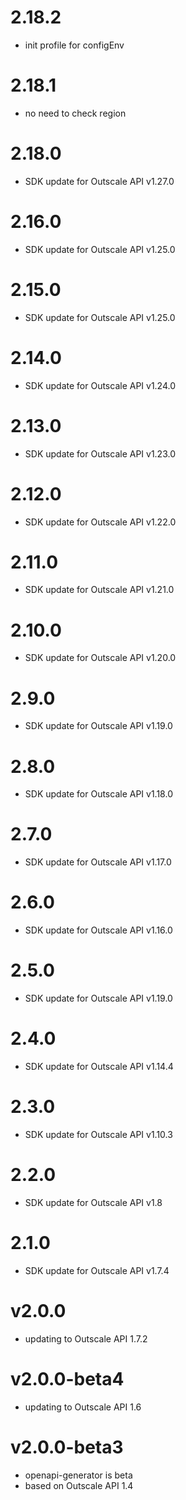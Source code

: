 # 2.18.2
 - init profile for configEnv 

# 2.18.1

 - no need to check region 

# 2.18.0

 - SDK update for Outscale API v1.27.0

# 2.16.0

 - SDK update for Outscale API v1.25.0

# 2.15.0

 - SDK update for Outscale API v1.25.0

# 2.14.0

 - SDK update for Outscale API v1.24.0

# 2.13.0

 - SDK update for Outscale API v1.23.0

# 2.12.0

 - SDK update for Outscale API v1.22.0

# 2.11.0

 - SDK update for Outscale API v1.21.0

# 2.10.0

 - SDK update for Outscale API v1.20.0

# 2.9.0

 - SDK update for Outscale API v1.19.0

# 2.8.0

 - SDK update for Outscale API v1.18.0

# 2.7.0

 - SDK update for Outscale API v1.17.0

# 2.6.0

- SDK update for Outscale API v1.16.0

# 2.5.0

 - SDK update for Outscale API v1.19.0

# 2.4.0

- SDK update for Outscale API v1.14.4

# 2.3.0

 - SDK update for Outscale API v1.10.3

# 2.2.0

 - SDK update for Outscale API v1.8

# 2.1.0

 - SDK update for Outscale API v1.7.4

# v2.0.0

- updating to Outscale API 1.7.2

# v2.0.0-beta4

- updating to Outscale API 1.6

# v2.0.0-beta3

- openapi-generator is beta
- based on Outscale API 1.4
